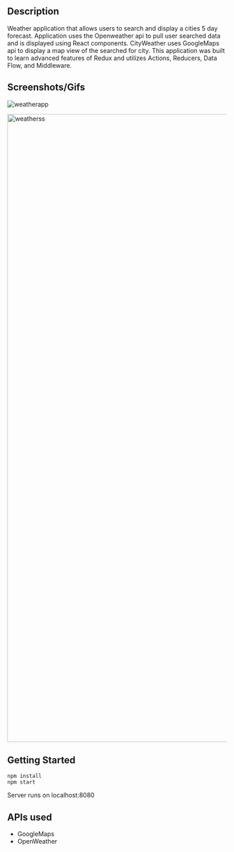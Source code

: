 ## Description
Weather application that allows users to search and display a cities 5 day forecast. Application uses the Openweather api to pull user searched data and is displayed using React components. CityWeather uses GoogleMaps api to display a map view of the searched for city. This application was built to learn advanced features of Redux and utilizes Actions, Reducers, Data Flow, and Middleware.

## Screenshots/Gifs
![weatherapp](https://user-images.githubusercontent.com/25675452/43279035-b14ac2d2-90c1-11e8-80e8-ff44b4f30510.gif)

<img width="1440" alt="weatherss" src="https://user-images.githubusercontent.com/25675452/43279020-a39ea57c-90c1-11e8-9a56-f5f369025536.png">

## Getting Started
```
npm install
npm start
```
Server runs on localhost:8080

## APIs used
- GoogleMaps
- OpenWeather
